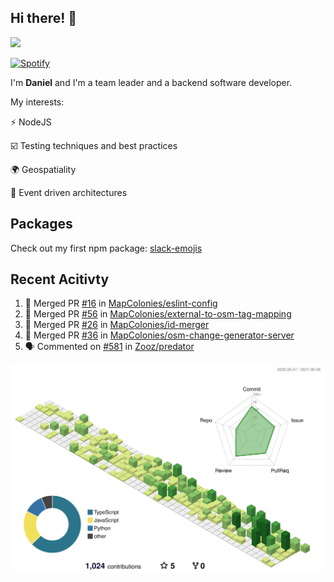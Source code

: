 ## Hi there! 👋

<p>
  <img src="https://github-readme-stats.vercel.app/api?username=syncush&theme=tokyonight">
</p>

[![Spotify](https://novatorem-rust.vercel.app/api/spotify)](https://open.spotify.com/user/syncush)

I'm **Daniel** and I'm a team leader and a backend software developer.

My interests:

⚡ NodeJS

☑️ Testing techniques and best practices

🌍 Geospatiality

🧠 Event driven architectures

## Packages
Check out my first npm package: [slack-emojis](https://www.npmjs.com/package/slack-emojis)

## Recent Acitivty
<!--START_SECTION:activity-->
1. 🎉 Merged PR [#16](https://github.com/MapColonies/eslint-config/pull/16) in [MapColonies/eslint-config](https://github.com/MapColonies/eslint-config)
2. 🎉 Merged PR [#56](https://github.com/MapColonies/external-to-osm-tag-mapping/pull/56) in [MapColonies/external-to-osm-tag-mapping](https://github.com/MapColonies/external-to-osm-tag-mapping)
3. 🎉 Merged PR [#26](https://github.com/MapColonies/id-merger/pull/26) in [MapColonies/id-merger](https://github.com/MapColonies/id-merger)
4. 🎉 Merged PR [#36](https://github.com/MapColonies/osm-change-generator-server/pull/36) in [MapColonies/osm-change-generator-server](https://github.com/MapColonies/osm-change-generator-server)
5. 🗣 Commented on [#581](https://github.com/Zooz/predator/issues/581) in [Zooz/predator](https://github.com/Zooz/predator)
<!--END_SECTION:activity-->

![contrib](./profile-3d-contrib/profile-green-animate.svg)
